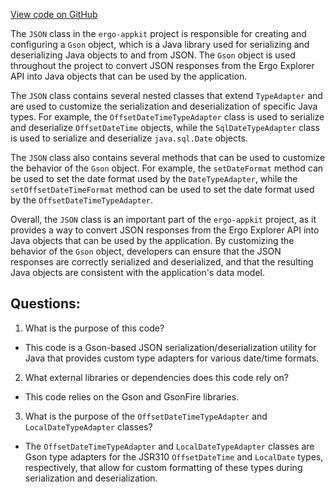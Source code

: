 [View code on GitHub](https://github.com/ergoplatform/ergo-appkit/java-client-generated/src/main/java/org/ergoplatform/explorer/client/JSON.java)

The `JSON` class in the `ergo-appkit` project is responsible for creating and configuring a `Gson` object, which is a Java library used for serializing and deserializing Java objects to and from JSON. The `Gson` object is used throughout the project to convert JSON responses from the Ergo Explorer API into Java objects that can be used by the application.

The `JSON` class contains several nested classes that extend `TypeAdapter` and are used to customize the serialization and deserialization of specific Java types. For example, the `OffsetDateTimeTypeAdapter` class is used to serialize and deserialize `OffsetDateTime` objects, while the `SqlDateTypeAdapter` class is used to serialize and deserialize `java.sql.Date` objects.

The `JSON` class also contains several methods that can be used to customize the behavior of the `Gson` object. For example, the `setDateFormat` method can be used to set the date format used by the `DateTypeAdapter`, while the `setOffsetDateTimeFormat` method can be used to set the date format used by the `OffsetDateTimeTypeAdapter`.

Overall, the `JSON` class is an important part of the `ergo-appkit` project, as it provides a way to convert JSON responses from the Ergo Explorer API into Java objects that can be used by the application. By customizing the behavior of the `Gson` object, developers can ensure that the JSON responses are correctly serialized and deserialized, and that the resulting Java objects are consistent with the application's data model.
## Questions: 
 1. What is the purpose of this code?
- This code is a Gson-based JSON serialization/deserialization utility for Java that provides custom type adapters for various date/time formats.

2. What external libraries or dependencies does this code rely on?
- This code relies on the Gson and GsonFire libraries.

3. What is the purpose of the `OffsetDateTimeTypeAdapter` and `LocalDateTypeAdapter` classes?
- The `OffsetDateTimeTypeAdapter` and `LocalDateTypeAdapter` classes are Gson type adapters for the JSR310 `OffsetDateTime` and `LocalDate` types, respectively, that allow for custom formatting of these types during serialization and deserialization.
